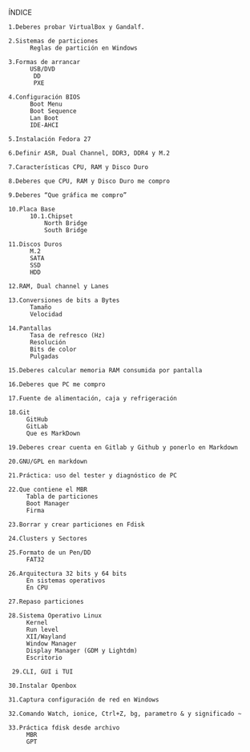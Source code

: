 ÍNDICE

    1.Deberes probar VirtualBox y Gandalf.
    
    2.Sistemas de particiones
          Reglas de partición en Windows

    3.Formas de arrancar
          USB/DVD
           DD
           PXE

    4.Configuración BIOS
          Boot Menu
          Boot Sequence
          Lan Boot
          IDE-AHCI

    5.Instalación Fedora 27

    6.Definir ASR, Dual Channel, DDR3, DDR4 y M.2

    7.Características CPU, RAM y Disco Duro

    8.Deberes que CPU, RAM y Disco Duro me compro

    9.Deberes “Que gráfica me compro”

    10.Placa Base
          10.1.Chipset
              North Bridge
              South Bridge

    11.Discos Duros
          M.2
          SATA
          SSD
          HDD
          
    12.RAM, Dual channel y Lanes
    
    13.Conversiones de bits a Bytes
          Tamaño
          Velocidad

    14.Pantallas
          Tasa de refresco (Hz)
          Resolución
          Bits de color
          Pulgadas
          
    15.Deberes calcular memoria RAM consumida por pantalla

    16.Deberes que PC me compro

    17.Fuente de alimentación, caja y refrigeración

    18.Git
         GitHub
         GitLab
         Que es MarkDown

    19.Deberes crear cuenta en Gitlab y Github y ponerlo en Markdown

    20.GNU/GPL en markdown

    21.Práctica: uso del tester y diagnóstico de PC

    22.Que contiene el MBR
         Tabla de particiones
         Boot Manager
         Firma

    23.Borrar y crear particiones en Fdisk

    24.Clusters y Sectores

    25.Formato de un Pen/DD
         FAT32

    26.Arquitectura 32 bits y 64 bits
         En sistemas operativos
         En CPU

    27.Repaso particiones

    28.Sistema Operativo Linux
         Kernel
         Run level
         XII/Wayland
         Window Manager
         Display Manager (GDM y Lightdm)
         Escritorio

     29.CLI, GUI i TUI

    30.Instalar Openbox

    31.Captura configuración de red en Windows

    32.Comando Watch, ionice, Ctrl+Z, bg, parametro & y significado ~

    33.Práctica fdisk desde archivo
         MBR
         GPT
